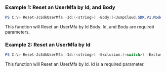 ### Example 1: Reset an UserMfa by Id, and Body
```powershell
PS C:\> Reset-JcSdkUserMfa -Id:(<string>) -Body:(<JumpCloud.SDK.V1.Models.PathsYhix24SystemusersIdResetmfaPostRequestbodyContentApplicationJsonSchema>)


```

This function will Reset an UserMfa by Id Body. Id, and Body are required parameters.

### Example 2: Reset an UserMfa by Id
```powershell
PS C:\> Reset-JcSdkUserMfa -Id:(<string>) -Exclusion:(<switch>) -ExclusionDays:(<float>) -ExclusionUntil:(<datetime>)


```

This function will Reset an UserMfa by Id. Id is a required parameter.

